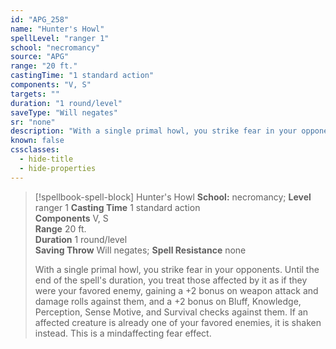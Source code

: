```yaml
---
id: "APG_258"
name: "Hunter's Howl"
spellLevel: "ranger 1"
school: "necromancy"
source: "APG"
range: "20 ft."
castingTime: "1 standard action"
components: "V, S"
targets: ""
duration: "1 round/level"
saveType: "Will negates"
sr: "none"
description: "With a single primal howl, you strike fear in your opponents.  Until the end of the spell's duration, you treat those affected by it as if they were your favored enemy, gaining a +2 bonus on weapon attack and damage rolls against them, and a +2 bonus on Bluff, Knowledge, Perception, Sense Motive, and Survival checks against them. If an affected creature is already one of your favored enemies, it is shaken instead. This is a mindaffecting fear effect."
known: false
cssclasses:
  - hide-title
  - hide-properties
---
```


> [!spellbook-spell-block] Hunter's Howl
> **School:** necromancy; **Level** ranger 1
> **Casting Time** 1 standard action  
> **Components** V, S  
> **Range** 20 ft.  
> **Duration** 1 round/level  
> **Saving Throw** Will negates; **Spell Resistance** none
> 
> With a single primal howl, you strike fear in your opponents.  Until the end of the spell's duration, you treat those affected by it as if they were your favored enemy, gaining a +2 bonus on weapon attack and damage rolls against them, and a +2 bonus on Bluff, Knowledge, Perception, Sense Motive, and Survival checks against them. If an affected creature is already one of your favored enemies, it is shaken instead. This is a mindaffecting fear effect.